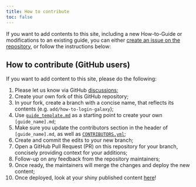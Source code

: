 ```yaml
---
title: How to contribute
toc: false
---
```


If you want to add contents to this site, including a new How-to-Guide or modifications to an existing guide, 
you can either [create an issue on the repository](https://github.com/AustralianBioCommons/how-to-guides/issues), 
or follow the instructions below:

## How to contribute (GitHub users)

If you want to add content to this site, please do the following:

1. Please let us know via GitHub [discussions](https://github.com/AustralianBioCommons/how-to-guides/discussions);
2. Create your own fork of this GitHub repository;
3. In your fork, create a branch with a concise name, that reflects its contents (e.g. `add/how-to-login-galaxy`);
4. Use [`guide_template.md`](../guide_template.md) as a starting point to create your own `[guide_name].md`;
5. Make sure you update the contributors section in the header of `[guide_name].md`, as well as [`CONTRIBUTORS.yml`](_data/CONTRIBUTORS.yml);
6. Create and commit the edits to your new branch;
7. Open a GitHub Pull Request (PR) on this repository for your branch, concisely providing context for your additions;
8. Follow-up on any feedback from the repository maintainers;
9. Once ready, the maintainers will merge the changes and deploy the new content;
10. Once deployed, look at your shiny published content [here](https://australianbiocommons.github.io/how-to-guides/)!
